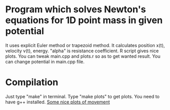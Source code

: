 # Program which solves Newton's equations for 1D point mass in given potential
It uses explicit Euler method or trapezoid method. It calculates position x(t),
velocity v(t), energy. "alpha" is resistance coefficient. R script gives nice
plots. You can tweak main.cpp and plots.r so as to get wanted result. You can
change potential in main.cpp file.
# Compilation
Just type "make" in terminal. Type "make plots" to get plots. You need to have
g++ installed.
[Some nice plots of movement](mass3_file_all.pdf)

